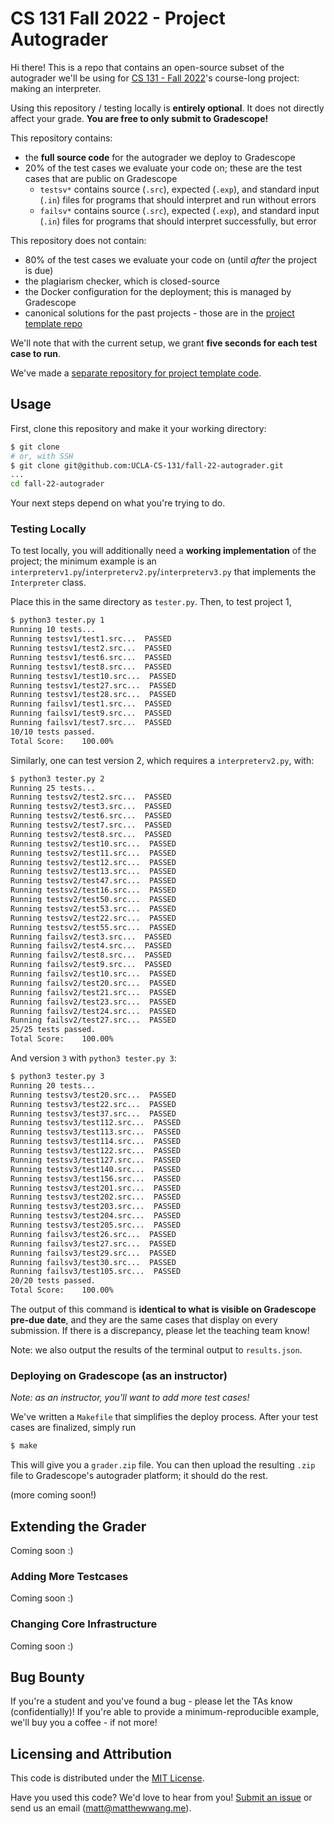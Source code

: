 # CS 131 Fall 2022 - Project Autograder

Hi there! This is a repo that contains an open-source subset of the autograder we'll be using for [CS 131 - Fall 2022](https://ucla-cs-131.github.io/fall-22/)'s course-long project: making an interpreter.

Using this repository / testing locally is **entirely optional**. It does not directly affect your grade. **You are free to only submit to Gradescope!**

This repository contains:

- the **full source code** for the autograder we deploy to Gradescope
- 20% of the test cases we evaluate your code on; these are the test cases that are public on Gradescope
    - `testsv*` contains source (`.src`), expected (`.exp`), and standard input (`.in`) files for programs that should interpret and run without errors
    - `failsv*` contains source (`.src`), expected (`.exp`), and standard input (`.in`) files for programs that should interpret successfully, but error

This repository does not contain:

- 80% of the test cases we evaluate your code on (until *after* the project is due)
- the plagiarism checker, which is closed-source
- the Docker configuration for the deployment; this is managed by Gradescope
- canonical solutions for the past projects - those are in the [project template repo](https://github.com/UCLA-CS-131/fall-22-proj-starter)

We'll note that with the current setup, we grant **five seconds for each test case to run**.

We've made a [separate repository for project template code](https://github.com/UCLA-CS-131/fall-22-proj-starter).

## Usage

First, clone this repository and make it your working directory:

```sh
$ git clone
# or, with SSH
$ git clone git@github.com:UCLA-CS-131/fall-22-autograder.git
...
cd fall-22-autograder
```

Your next steps depend on what you're trying to do.

### Testing Locally

To test locally, you will additionally need a **working implementation** of the project; the minimum example is an `interpreterv1.py`/`interpreterv2.py`/`interpreterv3.py` that implements the `Interpreter` class.

Place this in the same directory as `tester.py`. Then, to test project 1,

```sh
$ python3 tester.py 1
Running 10 tests...
Running testsv1/test1.src...  PASSED
Running testsv1/test2.src...  PASSED
Running testsv1/test6.src...  PASSED
Running testsv1/test8.src...  PASSED
Running testsv1/test10.src...  PASSED
Running testsv1/test27.src...  PASSED
Running testsv1/test28.src...  PASSED
Running failsv1/test1.src...  PASSED
Running failsv1/test9.src...  PASSED
Running failsv1/test7.src...  PASSED
10/10 tests passed.
Total Score:    100.00%
```

Similarly, one can test version 2, which requires a `interpreterv2.py`, with:

```sh
$ python3 tester.py 2
Running 25 tests...
Running testsv2/test2.src...  PASSED
Running testsv2/test3.src...  PASSED
Running testsv2/test6.src...  PASSED
Running testsv2/test7.src...  PASSED
Running testsv2/test8.src...  PASSED
Running testsv2/test10.src...  PASSED
Running testsv2/test11.src...  PASSED
Running testsv2/test12.src...  PASSED
Running testsv2/test13.src...  PASSED
Running testsv2/test47.src...  PASSED
Running testsv2/test16.src...  PASSED
Running testsv2/test50.src...  PASSED
Running testsv2/test53.src...  PASSED
Running testsv2/test22.src...  PASSED
Running testsv2/test55.src...  PASSED
Running failsv2/test3.src...  PASSED
Running failsv2/test4.src...  PASSED
Running failsv2/test8.src...  PASSED
Running failsv2/test9.src...  PASSED
Running failsv2/test10.src...  PASSED
Running failsv2/test20.src...  PASSED
Running failsv2/test21.src...  PASSED
Running failsv2/test23.src...  PASSED
Running failsv2/test24.src...  PASSED
Running failsv2/test27.src...  PASSED
25/25 tests passed.
Total Score:    100.00%
```

And version `3` with `python3 tester.py 3`:

```sh
$ python3 tester.py 3
Running 20 tests...
Running testsv3/test20.src...  PASSED
Running testsv3/test22.src...  PASSED
Running testsv3/test37.src...  PASSED
Running testsv3/test112.src...  PASSED
Running testsv3/test113.src...  PASSED
Running testsv3/test114.src...  PASSED
Running testsv3/test122.src...  PASSED
Running testsv3/test127.src...  PASSED
Running testsv3/test140.src...  PASSED
Running testsv3/test156.src...  PASSED
Running testsv3/test201.src...  PASSED
Running testsv3/test202.src...  PASSED
Running testsv3/test203.src...  PASSED
Running testsv3/test204.src...  PASSED
Running testsv3/test205.src...  PASSED
Running failsv3/test26.src...  PASSED
Running failsv3/test27.src...  PASSED
Running failsv3/test29.src...  PASSED
Running failsv3/test30.src...  PASSED
Running failsv3/test105.src...  PASSED
20/20 tests passed.
Total Score:    100.00%
```

The output of this command is **identical to what is visible on Gradescope pre-due date**, and they are the same cases that display on every submission. If there is a discrepancy, please let the teaching team know!

Note: we also output the results of the terminal output to `results.json`.

### Deploying on Gradescope (as an instructor)

*Note: as an instructor, you'll want to add more test cases!*

We've written a `Makefile` that simplifies the deploy process. After your test cases are finalized, simply run

```sh
$ make
```

This will give you a `grader.zip` file. You can then upload the resulting `.zip` file to Gradescope's autograder platform; it should do the rest.

(more coming soon!)

## Extending the Grader

Coming soon :)
### Adding More Testcases

Coming soon :)

### Changing Core Infrastructure

Coming soon :)

## Bug Bounty

If you're a student and you've found a bug - please let the TAs know (confidentially)! If you're able to provide a minimum-reproducible example, we'll buy you a coffee - if not more!

## Licensing and Attribution

This code is distributed under the [MIT License](https://github.com/UCLA-CS-131/fall-22-autograder/blob/main/LICENSE).

Have you used this code? We'd love to hear from you! [Submit an issue](https://github.com/UCLA-CS-131/fall-22-autograder/issues) or send us an email ([matt@matthewwang.me](mailto:matt@matthewwang.me)).

